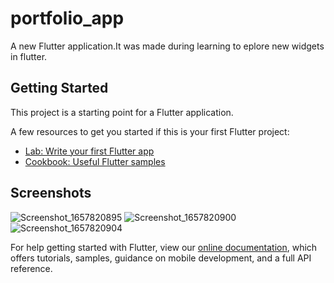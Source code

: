 # portfolio_app

A new Flutter application.It was made during learning to eplore new widgets in flutter.

## Getting Started

This project is a starting point for a Flutter application.

A few resources to get you started if this is your first Flutter project:

- [Lab: Write your first Flutter app](https://flutter.dev/docs/get-started/codelab)
- [Cookbook: Useful Flutter samples](https://flutter.dev/docs/cookbook)

## Screenshots 
![Screenshot_1657820895](https://user-images.githubusercontent.com/79204613/179049258-c262147a-9894-4aa1-b3ed-d28799f818d9.png)
![Screenshot_1657820900](https://user-images.githubusercontent.com/79204613/179049269-609fb4be-45ad-4887-9946-500a2bdd9042.png)
![Screenshot_1657820904](https://user-images.githubusercontent.com/79204613/179049276-78f43091-e875-41ec-b4d5-ce3731bc25a7.png)


For help getting started with Flutter, view our
[online documentation](https://flutter.dev/docs), which offers tutorials,
samples, guidance on mobile development, and a full API reference.

